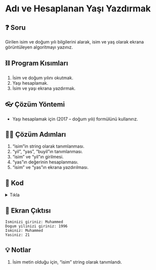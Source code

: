 # Adı ve Hesaplanan Yaşı Yazdırmak

## ❓ Soru
Girilen isim ve doğum yılı bilgilerini alarak, isim ve yaş olarak ekrana görüntüleyen algoritmayı yazınız.

## ⛓ Program Kısımları
1. İsim ve doğum yılını okutmak.
2. Yaşı hesaplamak.
3. İsim ve yaşı ekrana yazdırmak.

## 👓 Çözüm Yöntemi 
* Yaşı hesaplamak için (2017 – doğum yılı) formülünü kullanırız.

## 👩‍🔧 Çözüm Adımları
1. “isim”in string olarak tanımlanması.
2. “yil”, “yas”, “buyil”ın tanımlanması.
3. “isim” ve “yil”ın girilmesi.
4. “yas”ın değerinin hesaplanması.
5. “isim” ve “yas”ın ekrana yazdırılması.

## 🤖 Kod
<details>
<summary>Tıkla</summary>


```java
import java.util.*;
public class yedinci_Program {
 public static void main(String arg[]) {
  Scanner input = new Scanner(System.in);
  String isim; // 1. Adım, I. nota bak
  int yil, yas, buyil = 2017; // 2. adım
  System.out.print("Isminizi giriniz: ");
  isim = input.nextLine(); // 3. adım
  System.out.print("Dogum yilinizi giriniz: ");
  yil = input.nextInt(); // 3. adım
  yas = buyil - yil; // 4. adım
  System.out.println("Isminiz: " + isim); // 5. adım
  System.out.println("Yasiniz: " + yas);
  input.close();
 }
}
```
</details>


## 🎉 Ekran Çıktısı

```
Isminizi giriniz: Muhammed
Dogum yilinizi giriniz: 1996
Isminiz: Muhammed
Yasiniz: 21
```

## 💡 Notlar 
1. İsim metin olduğu için, “isim” string olarak tanımlandı.

